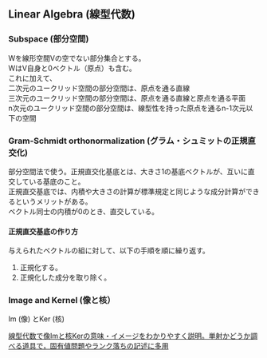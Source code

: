 ## Linear Algebra (線型代数)

### Subspace (部分空間)
Wを線形空間Vの空でない部分集合とする。  
WはV自身と0ベクトル（原点）も含む。  
これに加えて、  
二次元のユークリッド空間の部分空間は、原点を通る直線  
三次元のユークリッド空間の部分空間は、原点を通る直線と原点を通る平面  
n次元のユークリッド空間の部分空間は、線型性を持った原点を通るn-1次元以下の空間

### Gram-Schmidt orthonormalization (グラム・シュミットの正規直交化)
部分空間法で使う。正規直交化基底とは、大きさ1の基底ベクトルが、互いに直交している基底のこと。  
正規直交基底では、内積や大きさの計算が標準規定と同じような成分計算ができるというメリットがある。  
ベクトル同士の内積が0のとき、直交している。  

#### 正規直交基底の作り方
与えられたベクトルの組に対して、以下の手順を順に繰り返す。
1. 正規化する。
2. 正規化した成分を取り除く。

### Image and Kernel (像と核）
Im (像) とKer (核) 

[線型代数で像Imと核Kerの意味・イメージをわかりやすく説明。単射かどうか調べる道具で，固有値問題やランク落ちの記述に多用](http://study-guide.hatenablog.jp/entry/20150307/p1)
